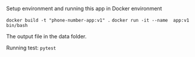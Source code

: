 Setup environment and running this app in Docker environment

```docker build -t "phone-number-app:v1" .```
```docker run -it --name  app:v1 bin/bash```

The output file in the data folder.

Running test: ```pytest```